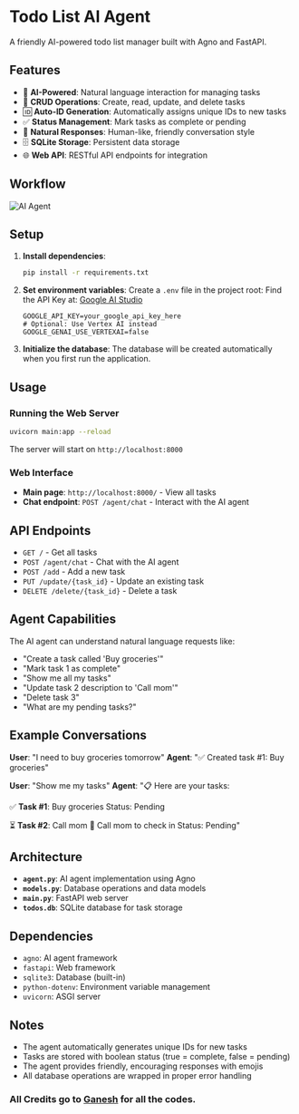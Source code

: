 
# Todo List AI Agent

A friendly AI-powered todo list manager built with Agno and FastAPI.

## Features

- 🤖 **AI-Powered**: Natural language interaction for managing tasks
- 📝 **CRUD Operations**: Create, read, update, and delete tasks
- 🆔 **Auto-ID Generation**: Automatically assigns unique IDs to new tasks
- ✅ **Status Management**: Mark tasks as complete or pending
- 💬 **Natural Responses**: Human-like, friendly conversation style
- 🗄️ **SQLite Storage**: Persistent data storage
- 🌐 **Web API**: RESTful API endpoints for integration

## Workflow 

![AI Agent](https://drive.google.com/uc?export=view&id=1uuS3f9z10MjxJDovg3Aeu4HJCAx4-nnp)

## Setup

1. **Install dependencies**:
   ```bash
   pip install -r requirements.txt
   ```

2. **Set environment variables**:
   Create a `.env` file in the project root:
   Find the API Key at: [Google AI Studio](https://aistudio.google.com/app/apikey)
   ```env
   GOOGLE_API_KEY=your_google_api_key_here
   # Optional: Use Vertex AI instead
   GOOGLE_GENAI_USE_VERTEXAI=false
   ```

4. **Initialize the database**:
   The database will be created automatically when you first run the application.

## Usage

### Running the Web Server

```bash
uvicorn main:app --reload
```

The server will start on `http://localhost:8000`

### Web Interface

- **Main page**: `http://localhost:8000/` - View all tasks
- **Chat endpoint**: `POST /agent/chat` - Interact with the AI agent

## API Endpoints

- `GET /` - Get all tasks
- `POST /agent/chat` - Chat with the AI agent
- `POST /add` - Add a new task
- `PUT /update/{task_id}` - Update an existing task
- `DELETE /delete/{task_id}` - Delete a task

## Agent Capabilities

The AI agent can understand natural language requests like:

- "Create a task called 'Buy groceries'"
- "Mark task 1 as complete"
- "Show me all my tasks"
- "Update task 2 description to 'Call mom'"
- "Delete task 3"
- "What are my pending tasks?"

## Example Conversations

**User**: "I need to buy groceries tomorrow"
**Agent**: "✅ Created task #1: Buy groceries"

**User**: "Show me my tasks"
**Agent**: "📋 Here are your tasks:

✅ **Task #1**: Buy groceries
   Status: Pending

⏳ **Task #2**: Call mom
   📝 Call mom to check in
   Status: Pending"

## Architecture

- **`agent.py`**: AI agent implementation using Agno
- **`models.py`**: Database operations and data models
- **`main.py`**: FastAPI web server
- **`todos.db`**: SQLite database for task storage

## Dependencies

- `agno`: AI agent framework
- `fastapi`: Web framework
- `sqlite3`: Database (built-in)
- `python-dotenv`: Environment variable management
- `uvicorn`: ASGI server

## Notes

- The agent automatically generates unique IDs for new tasks
- Tasks are stored with boolean status (true = complete, false = pending)
- The agent provides friendly, encouraging responses with emojis
- All database operations are wrapped in proper error handling

### All Credits go to [Ganesh](https://github.com/mc095) for all the codes.
